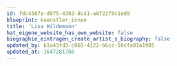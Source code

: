 ```yaml
---
id: fdc4507e-d0f5-4302-8c41-a8f22f0c1ed9
blueprint: kuenstler_innen
title: 'Lisa Hildemann'
hat_eigene_website_has_own_website: false
biographie_eintragen_create_artist_s_biography: false
updated_by: b1a43fd3-c865-4122-b6cc-50cfa81a1985
updated_at: 1647281786
---
```

